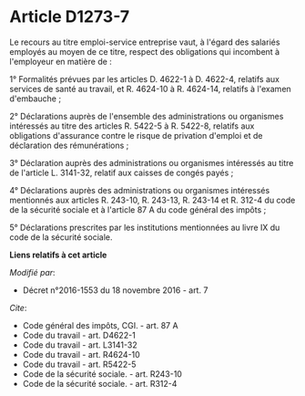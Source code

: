 # Article D1273-7

Le recours au titre emploi-service entreprise vaut, à l'égard des salariés employés au moyen de ce titre, respect des
obligations qui incombent à l'employeur en matière de : 

1° Formalités prévues par les articles D. 4622-1 à D. 4622-4, relatifs aux services de santé au travail, et R. 4624-10 à R.
4624-14, relatifs à l'examen d'embauche ; 

2° Déclarations auprès de l'ensemble des administrations ou organismes intéressés au titre des articles R. 5422-5 à R.
5422-8, relatifs aux obligations d'assurance contre le risque de privation d'emploi et de déclaration des rémunérations ; 

3° Déclaration auprès des administrations ou organismes intéressés au titre de l'article L. 3141-32, relatif aux caisses de
congés payés ; 

4° Déclarations auprès des administrations ou organismes intéressés mentionnés aux articles R. 243-10, R. 243-13, R. 243-14
et R. 312-4 du code de la sécurité sociale et à l'article 87 A du code général des impôts ; 

5° Déclarations prescrites par les institutions mentionnées au livre IX du code de la sécurité sociale.

**Liens relatifs à cet article**

_Modifié par_:

  - Décret n°2016-1553 du 18 novembre 2016 - art. 7

_Cite_:

  - Code général des impôts, CGI. - art. 87 A
  - Code du travail - art. D4622-1
  - Code du travail - art. L3141-32
  - Code du travail - art. R4624-10
  - Code du travail - art. R5422-5
  - Code de la sécurité sociale. - art. R243-10
  - Code de la sécurité sociale. - art. R312-4
